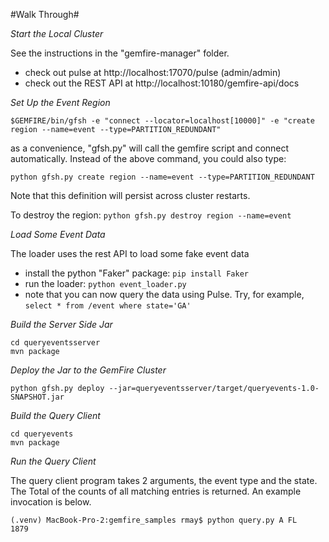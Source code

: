 #Walk Through#

_Start the Local Cluster_

See the instructions in the "gemfire-manager" folder.
* check out pulse at http://localhost:17070/pulse (admin/admin)
* check out the REST API at http://localhost:10180/gemfire-api/docs

_Set Up the Event Region_
   
```$GEMFIRE/bin/gfsh -e "connect --locator=localhost[10000]" -e "create region --name=event --type=PARTITION_REDUNDANT"```

as a convenience, "gfsh.py" will call the gemfire script and connect automatically.  Instead of the
above command, you could also type:

`python gfsh.py create region --name=event --type=PARTITION_REDUNDANT`

   
Note that this definition will persist across cluster restarts.

To destroy the region: `python gfsh.py destroy region --name=event`

_Load Some Event Data_

The loader uses the rest API to load some fake event data
* install the python "Faker" package: `pip install Faker`
* run the loader: `python event_loader.py`
* note that you can now query the data using Pulse.  Try, for example, `select * from /event where state='GA'`

_Build the Server Side Jar_
```
cd queryeventsserver
mvn package
```

_Deploy the Jar to the GemFire Cluster_

```
python gfsh.py deploy --jar=queryeventsserver/target/queryevents-1.0-SNAPSHOT.jar 
```

_Build the Query Client_

```
cd queryevents
mvn package
```

_Run the Query Client_

The query client program takes 2 arguments, the event type and the state.  The Total
of the counts of all matching entries is returned.  An example invocation is below.

```
(.venv) MacBook-Pro-2:gemfire_samples rmay$ python query.py A FL
1879
```





   
